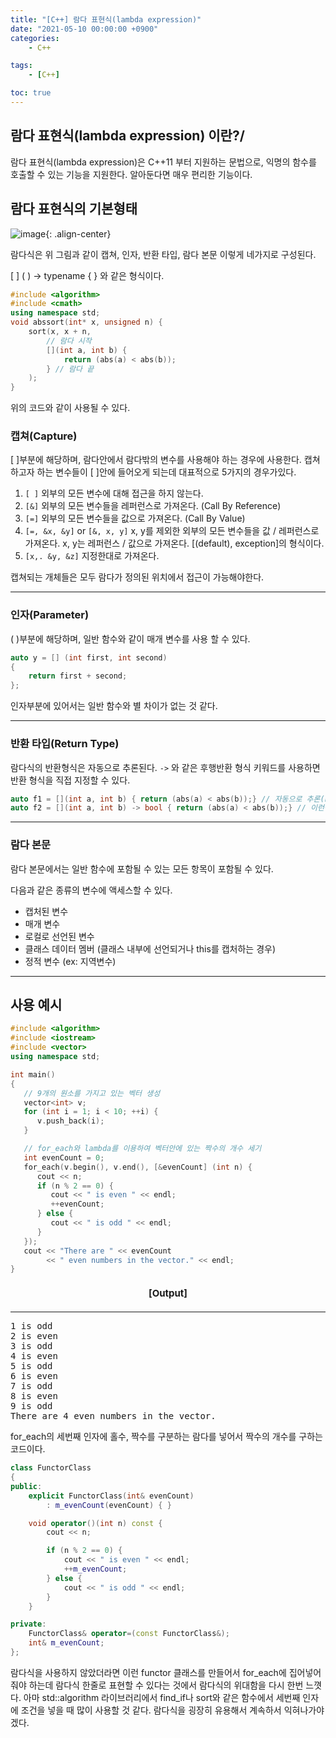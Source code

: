```yaml
---
title: "[C++] 람다 표현식(lambda expression)"
date: "2021-05-10 00:00:00 +0900"
categories:
    - C++

tags:
    - [C++]

toc: true
---
```

## 람다 표현식(lambda expression) 이란?/

 람다 표현식(lambda expression)은 C++11 부터 지원하는 문법으로, 익명의 함수를 호출할 수 있는 기능을 지원한다. 알아둔다면 매우 편리한 기능이다.

## 람다 표현식의 기본형태


![image](https://user-images.githubusercontent.com/39365034/127728136-a5c5c2c7-71cf-4ad0-b975-d86756da928a.png){: .align-center}

 람다식은 위 그림과 같이 캡쳐, 인자, 반환 타입, 람다 본문 이렇게 네가지로 구성된다.

\[ \] ( ) -> typename { } 와 같은 형식이다.

```cpp
#include <algorithm>
#include <cmath>
using namespace std;
void abssort(int* x, unsigned n) {
    sort(x, x + n,
        // 람다 시작
        [](int a, int b) {
            return (abs(a) < abs(b));
        } // 람다 끝
    );
}
```

위의 코드와 같이 사용될 수 있다.

### 캡쳐(Capture)

\[ \]부분에 해당하며, 람다안에서 람다밖의 변수를 사용해야 하는 경우에 사용한다. 캡쳐하고자 하는 변수들이 \[ \]안에 들어오게 되는데 대표적으로 5가지의 경우가있다.

1.  `[ ]` 외부의 모든 변수에 대해 접근을 하지 않는다.
2.  `[&]` 외부의 모든 변수들을 레퍼런스로 가져온다. (Call By Reference)
3.  `[=]` 외부의 모든 변수들을 값으로 가져온다. (Call By Value)
4.  `[=, &x, &y]` or `[&, x, y]` x, y를 제외한 외부의 모든 변수들을 값 / 레퍼런스로 가져온다. x, y는 레퍼런스 / 값으로 가져온다. \[(default), exception\]의 형식이다.
5.  `[x,. &y, &z]` 지정한대로 가져온다.

캡쳐되는 개체들은 모두 람다가 정의된 위치에서 접근이 가능해야한다.

---

### 인자(Parameter)

( )부분에 해당하며, 일반 함수와 같이 매개 변수를 사용 할 수 있다.

```cpp
auto y = [] (int first, int second)
{
    return first + second;
};
```

인자부분에 있어서는 일반 함수와 별 차이가 없는 것 같다.

---

### 반환 타입(Return Type)

람다식의 반환형식은 자동으로 추론된다. `->` 와 같은 후행반환 형식 키워드를 사용하면 반환 형식을 직접 지정할 수 있다.

```cpp
auto f1 = [](int a, int b) { return (abs(a) < abs(b));} // 자동으로 추론(bool)
auto f2 = [](int a, int b) -> bool { return (abs(a) < abs(b));} // 이런식으로 직접 지정가능
```

---

### 람다 본문

람다 본문에서는 일반 함수에 포함될 수 있는 모든 항목이 포함될 수 있다.

다음과 같은 종류의 변수에 액세스할 수 있다.

-   캡처된 변수
-   매개 변수
-   로컬로 선언된 변수
-   클래스 데이터 멤버 (클래스 내부에 선언되거나 this를 캡처하는 경우)
-   정적 변수 (ex: 지역변수)

---

## 사용 예시


```cpp
#include <algorithm>
#include <iostream>
#include <vector>
using namespace std;

int main()
{
   // 9개의 원소를 가지고 있는 벡터 생성
   vector<int> v;
   for (int i = 1; i < 10; ++i) {
      v.push_back(i);
   }

   // for_each와 lambda를 이용하여 벡터안에 있는 짝수의 개수 세기
   int evenCount = 0;
   for_each(v.begin(), v.end(), [&evenCount] (int n) {
      cout << n;
      if (n % 2 == 0) {
         cout << " is even " << endl;
         ++evenCount;
      } else {
         cout << " is odd " << endl;
      }
   });
   cout << "There are " << evenCount
        << " even numbers in the vector." << endl;
}
```

<div class="output">
<h4 style="text-align: center; font-size: 15px">[Output]</h4>
<hr style="border-color : #eff" />
<pre style="font-size:14px">1 is odd
2 is even
3 is odd
4 is even
5 is odd
6 is even
7 is odd
8 is even
9 is odd
There are 4 even numbers in the vector.</pre>
</div>

for\_each의 세번째 인자에 홀수, 짝수를 구분하는 람다를 넣어서 짝수의 개수를 구하는 코드이다.

```cpp
class FunctorClass
{
public:
    explicit FunctorClass(int& evenCount)
        : m_evenCount(evenCount) { }

    void operator()(int n) const {
        cout << n;

        if (n % 2 == 0) {
            cout << " is even " << endl;
            ++m_evenCount;
        } else {
            cout << " is odd " << endl;
        }
    }

private:
    FunctorClass& operator=(const FunctorClass&);
    int& m_evenCount;
};
```

람다식을 사용하지 않았더라면 이런 functor 클래스를 만들어서 for\_each에 집어넣어줘야 하는데 람다식 한줄로 표현할 수 있다는 것에서 람다식의 위대함을 다시 한번 느꼇다. 아마 std::algorithm 라이브러리에서 find\_if나 sort와 같은 함수에서 세번째 인자에 조건을 넣을 때 많이 사용할 것 같다. 람다식을 굉장히 유용해서 계속하서 익혀나가야겠다.
